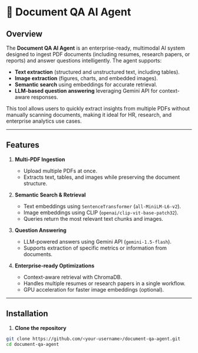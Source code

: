 # 📑 Document QA AI Agent

## Overview
The **Document QA AI Agent** is an enterprise-ready, multimodal AI system designed to ingest PDF documents (including resumes, research papers, or reports) and answer questions intelligently. The agent supports:  

- **Text extraction** (structured and unstructured text, including tables).  
- **Image extraction** (figures, charts, and embedded images).  
- **Semantic search** using embeddings for accurate retrieval.  
- **LLM-based question answering** leveraging Gemini API for context-aware responses.  

This tool allows users to quickly extract insights from multiple PDFs without manually scanning documents, making it ideal for HR, research, and enterprise analytics use cases.

---

## Features

1. **Multi-PDF Ingestion**  
   - Upload multiple PDFs at once.  
   - Extracts text, tables, and images while preserving the document structure.  

2. **Semantic Search & Retrieval**  
   - Text embeddings using `SentenceTransformer` (`all-MiniLM-L6-v2`).  
   - Image embeddings using CLIP (`openai/clip-vit-base-patch32`).  
   - Queries return the most relevant text chunks and images.  

3. **Question Answering**  
   - LLM-powered answers using Gemini API (`gemini-1.5-flash`).  
   - Supports extraction of specific metrics or information from documents.  

4. **Enterprise-ready Optimizations**  
   - Context-aware retrieval with ChromaDB.  
   - Handles multiple resumes or research papers in a single workflow.  
   - GPU acceleration for faster image embeddings (optional).  

---

## Installation

1. **Clone the repository**

```bash
git clone https://github.com/<your-username>/document-qa-agent.git
cd document-qa-agent
```
